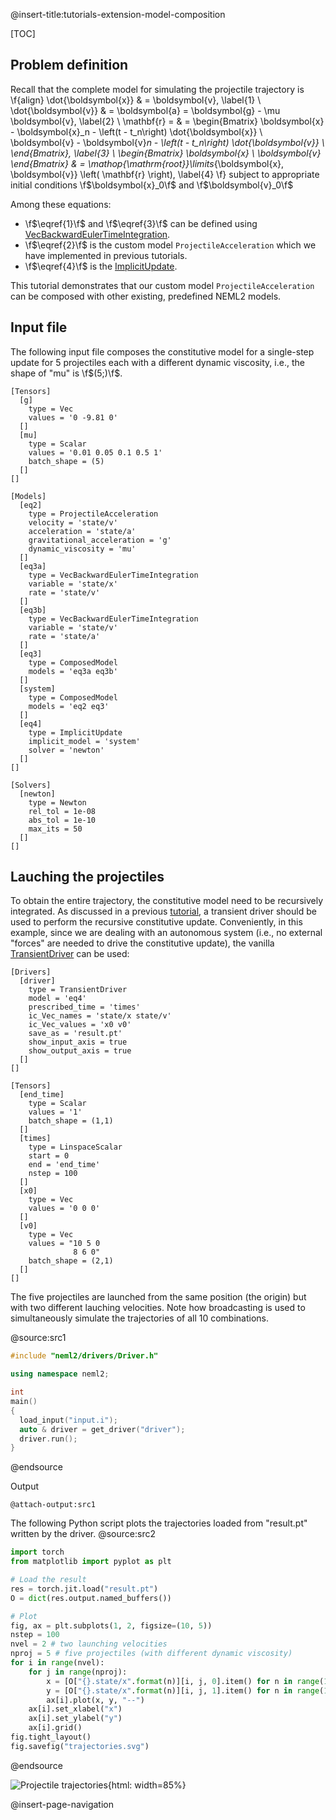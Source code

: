 @insert-title:tutorials-extension-model-composition

[TOC]

## Problem definition

Recall that the complete model for simulating the projectile trajectory is
\f{align}
  \dot{\boldsymbol{x}} & = \boldsymbol{v}, \label{1} \\
  \dot{\boldsymbol{v}} & = \boldsymbol{a} = \boldsymbol{g} - \mu \boldsymbol{v}, \label{2} \\
  \mathbf{r} = & = \begin{Bmatrix}
    \boldsymbol{x} - \boldsymbol{x}_n - \left(t - t_n\right) \dot{\boldsymbol{x}} \\
    \boldsymbol{v} - \boldsymbol{v}_n - \left(t - t_n\right) \dot{\boldsymbol{v}} \\
  \end{Bmatrix}, \label{3} \\
  \begin{Bmatrix}
    \boldsymbol{x} \\
    \boldsymbol{v}
  \end{Bmatrix} & = \mathop{\mathrm{root}}\limits_{\boldsymbol{x}, \boldsymbol{v}} \left( \mathbf{r} \right), \label{4}
\f}
subject to appropriate initial conditions \f$\boldsymbol{x}_0\f$ and \f$\boldsymbol{v}_0\f$

Among these equations:
- \f$\eqref{1}\f$ and \f$\eqref{3}\f$ can be defined using [VecBackwardEulerTimeIntegration](#vecbackwardeulertimeintegration).
- \f$\eqref{2}\f$ is the custom model `ProjectileAcceleration` which we have implemented in previous tutorials.
- \f$\eqref{4}\f$ is the [ImplicitUpdate](#implicitupdate).

This tutorial demonstrates that our custom model `ProjectileAcceleration` can be composed with other existing, predefined NEML2 models.

## Input file

The following input file composes the constitutive model for a single-step update for 5 projectiles each with a different dynamic viscosity, i.e., the shape of "mu" is \f$(5;)\f$.

```
[Tensors]
  [g]
    type = Vec
    values = '0 -9.81 0'
  []
  [mu]
    type = Scalar
    values = '0.01 0.05 0.1 0.5 1'
    batch_shape = (5)
  []
[]

[Models]
  [eq2]
    type = ProjectileAcceleration
    velocity = 'state/v'
    acceleration = 'state/a'
    gravitational_acceleration = 'g'
    dynamic_viscosity = 'mu'
  []
  [eq3a]
    type = VecBackwardEulerTimeIntegration
    variable = 'state/x'
    rate = 'state/v'
  []
  [eq3b]
    type = VecBackwardEulerTimeIntegration
    variable = 'state/v'
    rate = 'state/a'
  []
  [eq3]
    type = ComposedModel
    models = 'eq3a eq3b'
  []
  [system]
    type = ComposedModel
    models = 'eq2 eq3'
  []
  [eq4]
    type = ImplicitUpdate
    implicit_model = 'system'
    solver = 'newton'
  []
[]

[Solvers]
  [newton]
    type = Newton
    rel_tol = 1e-08
    abs_tol = 1e-10
    max_its = 50
  []
[]
```

## Lauching the projectiles

To obtain the entire trajectory, the constitutive model need to be recursively integrated. As discussed in a previous [tutorial](#tutorials-models-transient-driver), a transient driver should be used to perform the recursive constitutive update. Conveniently, in this example, since we are dealing with an autonomous system (i.e., no external "forces" are needed to drive the constitutive update), the vanilla [TransientDriver](#transientdriver) can be used:
```
[Drivers]
  [driver]
    type = TransientDriver
    model = 'eq4'
    prescribed_time = 'times'
    ic_Vec_names = 'state/x state/v'
    ic_Vec_values = 'x0 v0'
    save_as = 'result.pt'
    show_input_axis = true
    show_output_axis = true
  []
[]

[Tensors]
  [end_time]
    type = Scalar
    values = '1'
    batch_shape = (1,1)
  []
  [times]
    type = LinspaceScalar
    start = 0
    end = 'end_time'
    nstep = 100
  []
  [x0]
    type = Vec
    values = '0 0 0'
  []
  [v0]
    type = Vec
    values = "10 5 0
              8 6 0"
    batch_shape = (2,1)
  []
[]
```
The five projectiles are launched from the same position (the origin) but with two different lauching velocities. Note how broadcasting is used to simultaneously simulate the trajectories of all 10 combinations.

@source:src1
```cpp
#include "neml2/drivers/Driver.h"

using namespace neml2;

int
main()
{
  load_input("input.i");
  auto & driver = get_driver("driver");
  driver.run();
}
```
@endsource

Output
```
@attach-output:src1
```

The following Python script plots the trajectories loaded from "result.pt" written by the driver.
@source:src2
```python
import torch
from matplotlib import pyplot as plt

# Load the result
res = torch.jit.load("result.pt")
O = dict(res.output.named_buffers())

# Plot
fig, ax = plt.subplots(1, 2, figsize=(10, 5))
nstep = 100
nvel = 2 # two launching velocities
nproj = 5 # five projectiles (with different dynamic viscosity)
for i in range(nvel):
    for j in range(nproj):
        x = [O["{}.state/x".format(n)][i, j, 0].item() for n in range(1, nstep)]
        y = [O["{}.state/x".format(n)][i, j, 1].item() for n in range(1, nstep)]
        ax[i].plot(x, y, "--")
    ax[i].set_xlabel("x")
    ax[i].set_ylabel("y")
    ax[i].grid()
fig.tight_layout()
fig.savefig("trajectories.svg")
```
@endsource

![Projectile trajectories](tutorials/extension/model_composition/trajectories.svg){html: width=85%}

@insert-page-navigation
